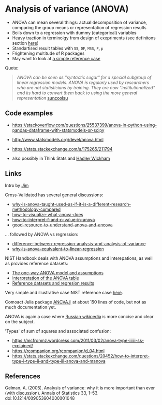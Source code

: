 Analysis of variance (ANOVA)
============================

- ANOVA can mean several things: actual decomposition of variance, comparing the group means or representation of regression results
- Boils down to a regression with dummy (categorical) variables
- Heavy traction in terminolgy from design of exepriments (see definitons section [here](https://en.wikipedia.org/wiki/Analysis_of_variance))
- Standartised result tables with `SS`, `DF`, `MSS`, `F`, `p`
- Frightening multitude of R packages
- May want to look at [a simple reference case](https://www.itl.nist.gov/div898/strd/anova/SiRstv.html)


Quote:

> *ANOVA can be seen as "syntactic sugar" for a special subgroup of linear regression models. ANOVA is regularly used by researchers who are not statisticians by training. They are now "institutionalized" and its hard to convert them back to using the more general representation* [suncoolsu](https://stats.stackexchange.com/users/1307/suncoolsu)


Code examples
-------------

- <https://stackoverflow.com/questions/25537399/anova-in-python-using-pandas-dataframe-with-statsmodels-or-scipy>

- <http://www.statsmodels.org/devel/anova.html>

- https://stats.stackexchange.com/a/175265/211794
  
- also possibly in Think Stats and [Hadley Wickham](https://stats.stackexchange.com/a/5283/211794)
 

Links
-----

Intro by [Jim](http://statisticsbyjim.com/anova/)

Cross-Validated has several general discussions:

- [why-is-anova-taught-used-as-if-it-is-a-different-research-methodology-compared](https://stats.stackexchange.com/questions/555/why-is-anova-taught-used-as-if-it-is-a-different-research-methodology-compared)
- [how-to-visualize-what-anova-does](https://stats.stackexchange.com/questions/5278/how-to-visualize-what-anova-does)
- [how-to-interpret-f-and-p-value-in-anova](https://stats.stackexchange.com/questions/12398/how-to-interpret-f-and-p-value-in-anova)
- [good-resource-to-understand-anova-and-ancova](https://stats.stackexchange.com/questions/2730/good-resource-to-understand-anova-and-ancova)

... followed by ANOVA vs regression:

- [difference-between-regression-analysis-and-analysis-of-variance](https://stats.stackexchange.com/questions/34616/difference-between-regression-analysis-and-analysis-of-variance)
- [why-is-anova-equivalent-to-linear-regression](https://stats.stackexchange.com/questions/175246/why-is-anova-equivalent-to-linear-regression)


NIST Handbook deals with ANOVA assumptions and interepations, as well as provides reference datasets: 

   - [The one-way ANOVA model and assumptions](https://www.itl.nist.gov/div898/handbook/prc/section4/prc432.htm)
   - [Interpretation of the ANOVA table](https://www.itl.nist.gov/div898/handbook/prc/section4/prc433.htm)
   - [Reference datasets and regresion results](https://www.itl.nist.gov/div898/strd/anova/anova.html)

Very simple and illustrative case NIST reference case [here](https://www.itl.nist.gov/div898/strd/anova/SiRstv.html).


Comoact Julia package [ANOVA.jl](https://github.com/marcpabst/ANOVA.jl) at about 150 lines of code, but not as much documentation yet.


ANOVA is again a case where [Russian wikipedia][ru] is more concise and clear on the subject.

[ru]: https://ru.wikipedia.org/wiki/%D0%94%D0%B8%D1%81%D0%BF%D0%B5%D1%80%D1%81%D0%B8%D0%BE%D0%BD%D0%BD%D1%8B%D0%B9_%D0%B0%D0%BD%D0%B0%D0%BB%D0%B8%D0%B7

'Types' of sum of squares and associated confusion:
- https://mcfromnz.wordpress.com/2011/03/02/anova-type-iiiiii-ss-explained/
- https://rcompanion.org/rcompanion/d_04.html
- https://stats.stackexchange.com/questions/20452/how-to-interpret-type-i-type-ii-and-type-iii-anova-and-manova

References
----------

Gelman, A. (2005). Analysis of variance: why it is more important than ever (with discussion). Annals of Statistics 33, 1–53. doi:10.1214/009053604000001048
